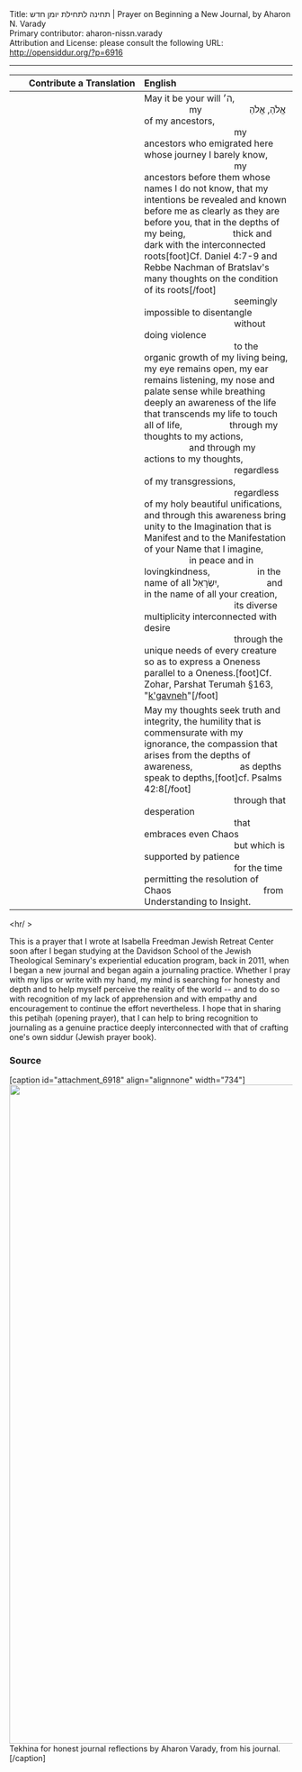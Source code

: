 <html>
<head></head>
<body>
Title: תחינה לתחילת יומן חדש | Prayer on Beginning a New Journal, by Aharon N. Varady<br />
Primary contributor: aharon-nissn.varady<br />
Attribution and License: please consult the following URL: <a href="http://opensiddur.org/?p=6916">http://opensiddur.org/?p=6916</a>
<p />
<hr />

<table style="margin-left: auto;margin-right: auto;" class="draggable">
<thead><tr><th id="x" style="text-align: right;">Contribute a Translation</th><th style="text-align: left;">English</th></tr></thead>
<tbody>
<tr><td style="vertical-align:top;" width="46%">
<div class="liturgy" style="text-align: right;"><span lang="he">

</span></div></td>

<td style="vertical-align:top;"><div class="english">
May it be your will <span class="hebrew" lang="he">ה׳</span>, 
<span style="padding-left: 5em;">my <span class="hebrew" lang="he">אֱלֹהַ</span>,
<span style="padding-left: 5em;"><span class="hebrew" lang="he">אֱלֹהַ</span> of my ancestors,</span>
<span style="padding-left: 10em;">my ancestors who emigrated here whose journey I barely know,</span>
<span style="padding-left: 10em;">my ancestors before them whose names I do not know,</span>
that my intentions be revealed and known before me as clearly as they are before you,
that in the depths of my being,
<span style="padding-left: 5em;">thick and dark with the interconnected roots</span>[foot]Cf. Daniel 4:7-9 and Rebbe Nachman of Bratslav's many thoughts on the condition of its roots[/foot]
<span style="padding-left: 10em;">seemingly impossible to disentangle 
<span style="padding-left: 10em;">without doing violence 
<span style="padding-left: 10em;">to the organic growth of my living being,</span>
my eye remains open,
my ear remains listening,
my nose and palate sense while breathing deeply an awareness of the life that transcends my life to touch all of life,
<span style="padding-left: 5em;">through my thoughts to my actions,</span>
<span style="padding-left: 5em;">and through my actions to my thoughts,</span>
<span style="padding-left: 10em;">regardless of my transgressions,</span>
<span style="padding-left: 10em;">regardless of my holy beautiful unifications,</span>
and through this awareness bring unity to the Imagination that is Manifest 
and to the Manifestation of your Name that I imagine,
<span style="padding-left: 5em;">in peace and in lovingkindness,</span>
<span style="padding-left: 5em;">in the name of all <span class="hebrew" lang="he">יִשְׂרָאֵל</span>,</span>
<span style="padding-left: 5em;">and in the name of all your creation,</span>
<span style="padding-left: 10em;">its diverse multiplicity interconnected with desire
<span style="padding-left: 10em;">through the unique needs of every creature</span>
so as to express a Oneness parallel to a Oneness.[foot]Cf. Zohar, Parshat Terumah §163, "<a href="https://opensiddur.org/prayers-for/special-days/sabbath/kabbalat-shabbat/secret-of-oneness-mystery-of-shabbat/">k'gavneh</a>"[/foot]
</div></td>
</tr>


<tr><td style="vertical-align:top;">
<div class="liturgy" style="text-align: right;"><span lang="he">

</span></div></td>

<td style="vertical-align:top;"><div class="english">
May my thoughts seek truth and integrity,
the humility that is commensurate with my ignorance,
the compassion that arises from the depths of awareness,
<span style="padding-left: 5em;">as depths speak to depths,</span>[foot]cf. Psalms 42:8[/foot]&nbsp;<br />
<span style="padding-left: 10em;">through that desperation
<span style="padding-left: 10em;">that embraces even Chaos</span>
<span style="padding-left: 10em;">but which is supported by patience</span>
<span style="padding-left: 10em;">for the time permitting the resolution of Chaos
<span style="padding-left: 10em;">from Understanding to Insight.</span>
</div></td>
</tr>
</tbody></table>

<hr/ >

This is a prayer that I wrote at Isabella Freedman Jewish Retreat Center soon after I began studying at the Davidson School of the Jewish Theological Seminary's experiential education program, back in 2011, when I began a new journal and began again a journaling practice. Whether I pray with my lips or write with my hand, my mind is searching for honesty and depth and to help myself perceive the reality of the world -- and to do so with recognition of my lack of apprehension and with empathy and encouragement to continue the effort nevertheless. I hope that in sharing this petiḥah (opening prayer), that I can help to bring recognition to journaling as a genuine practice deeply interconnected with that of crafting one's own siddur (Jewish prayer book).

<h3>Source</h3>

[caption id="attachment_6918" align="alignnone" width="734"]<a href="https://opensiddur.org/wp-content/uploads/2013/05/Tekhina-for-honest-journal-reflections.jpg"><img src="https://opensiddur.org/wp-content/uploads/2013/05/Tekhina-for-honest-journal-reflections.jpg" alt="" width="734" height="1170" class="size-full wp-image-6918" /></a> Tekhina for honest journal reflections by Aharon Varady, from his journal.[/caption]
</body>
</html>